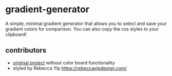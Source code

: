 # gradient-generator

A simple, minimal gradient generator that allows you to select and save your gradient colors for comparison.
You can also copy the css styles to your clipboard!

## contributors

- [original project](https://aneagoie.github.io/background-generator/) without color board functionality
- styled by Rebecca Yip https://rebeccayipdesign.com/